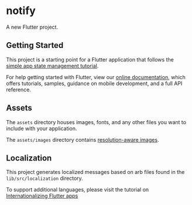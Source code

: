 # notify

A new Flutter project.

## Getting Started

This project is a starting point for a Flutter application that follows the
[simple app state management
tutorial](https://flutter.dev/docs/development/data-and-backend/state-mgmt/simple).

For help getting started with Flutter, view our
[online documentation](https://flutter.dev/docs), which offers tutorials,
samples, guidance on mobile development, and a full API reference.

## Assets

The `assets` directory houses images, fonts, and any other files you want to
include with your application.

The `assets/images` directory contains [resolution-aware
images](https://flutter.dev/docs/development/ui/assets-and-images#resolution-aware).

## Localization

This project generates localized messages based on arb files found in
the `lib/src/localization` directory.

To support additional languages, please visit the tutorial on
[Internationalizing Flutter
apps](https://flutter.dev/docs/development/accessibility-and-localization/internationalization)
